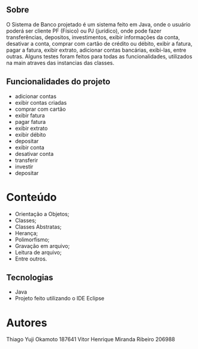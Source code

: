## Sobre

O Sistema de Banco projetado é um sistema feito em Java, onde o usuário poderá ser cliente PF (Físico) ou PJ (jurídico), onde pode fazer transferências, depositos, investimentos, exibir informações da conta, desativar a conta, comprar com cartão de crédito ou débito, exibir a fatura, pagar a fatura, exibir extrato, adicionar contas bancárias, exibi-las, entre outras. Alguns testes foram feitos para todas as funcionalidades, utilizados na main atraves das instancias das classes.

## Funcionalidades do projeto

-  adicionar contas
-  exibir contas criadas
-  comprar com cartão
-  exibir fatura
-  pagar fatura
-  exibir extrato
-  exibir débito
-  depositar
-  exibir conta
-  desativar conta
-  transferir
-  investir
-  depositar

# Conteúdo

- Orientação a Objetos;
- Classes;
- Classes Abstratas;
- Herança;
- Polimorfismo;
- Gravação em arquivo;
- Leitura de arquivo;
- Entre outros.

## Tecnologias
- Java
- Projeto feito utilizando o IDE Eclipse

# Autores
Thiago Yuji Okamoto  187641
Vitor Henrique Miranda Ribeiro 206988
